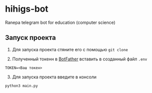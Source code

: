 # hihigs-bot
Ranepa telegram bot for education (computer science)

## Запуск проекта

1. Для запуска проекта стяните его с помощью `git clone`

2. Полученный токенн в [BotFather](https://t.me/BotFather) вставить в созданный файл `.env`

```
TOKEN=<Ваш токен>
```

3. Для запуска проекта введите в консоли

```
python3 main.py
```
